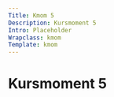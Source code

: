 ```yaml
---
Title: Kmom 5
Description: Kursmoment 5
Intro: Placeholder
Wrapclass: kmom
Template: kmom
---
```


# Kursmoment 5
